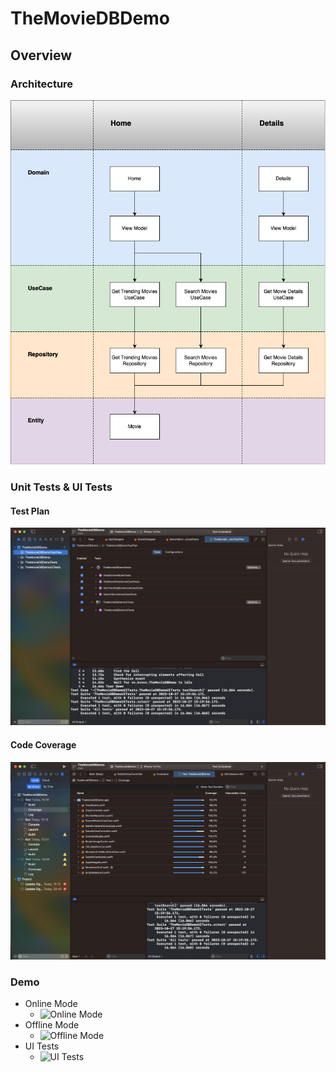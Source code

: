 # TheMovieDBDemo

## Overview

### Architecture

![Clean Architecture](/docs/assets/TheMovieDBDemo.png)

### Unit Tests & UI Tests

#### Test Plan

![Test Plan](/docs/assets/TestPlan.png)

#### Code Coverage

![Code Coverage](/docs/assets/CodeCoverage.png)

### Demo

- Online Mode
  - ![Online Mode](https://drive.google.com/file/d/1ASKYzG29H0iEGf3xPzXSQr4783iovxSO/view?usp=drive_link)
- Offline Mode
  - ![Offline Mode](https://drive.google.com/file/d/1f3oo6AAs1y4J0tTSaq1KR2Z0Vehqmdsg/view?usp=drive_link)
- UI Tests
  - ![UI Tests](https://drive.google.com/file/d/1vpxsYXM4qbgUGPKdlzqhWZjU8_EEaE5I/view?usp=drive_link)
